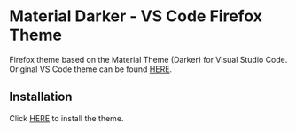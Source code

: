 # Material Darker - VS Code Firefox Theme

Firefox theme based on the Material Theme (Darker) for Visual Studio Code.
Original VS Code theme can be found [HERE](https://github.com/material-theme/vsc-material-theme). 

## Installation

Click [HERE](https://addons.mozilla.org/en-US/firefox/addon/material-darker-vs-code/) to install the theme.

